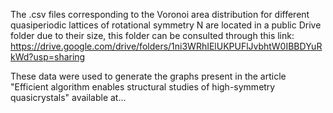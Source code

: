 The .csv files corresponding to the Voronoi area distribution for different quasiperiodic lattices of rotational symmetry N are located in a public Drive folder due to their size, this folder can be consulted through this link: https://drive.google.com/drive/folders/1ni3WRhIElUKPUFlJvbhtW0IBBDYuRkWd?usp=sharing

These data were used to generate the graphs present in the article "Efficient algorithm enables structural studies of high-symmetry quasicrystals" available at...
